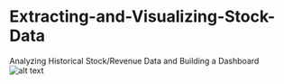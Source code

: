 # Extracting-and-Visualizing-Stock-Data
Analyzing Historical Stock/Revenue Data and Building a Dashboard
![alt text]([http://url/to/img.png](https://github.com/Teenaelza/Extracting-and-Visualizing-Stock-Data/blob/main/FinalProject_python_webscaping.jpg))
